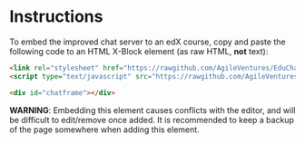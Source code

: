 # Instructions

To embed the improved chat server to an edX course, copy and paste the following code to an HTML X-Block element (as raw HTML, **not** text):

~~~html
<link rel="stylesheet" href="https://rawgithub.com/AgileVentures/EduChat/master/app/assets/app.css">
<script type="text/javascript" src="https://rawgithub.com/AgileVentures/EduChat/master/app/chatframe.js"></script>

<div id="chatframe"></div>
~~~

**WARNING**: Embedding this element causes conflicts with the editor, and will be difficult to edit/remove once added. It is recommended to keep a backup of the page somewhere when adding this element.
